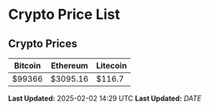 # Crypto Price List

## Crypto Prices
| Bitcoin | Ethereum | Litecoin |
| ------- | -------- | -------- |
| $99366 | $3095.16 | $116.7 |
**Last Updated:** 2025-02-02 14:29 UTC
**Last Updated:** $DATE$
